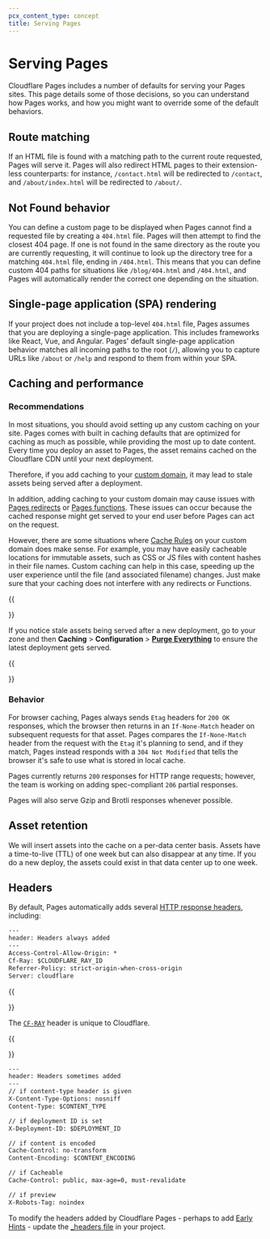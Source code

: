 ```yaml
---
pcx_content_type: concept
title: Serving Pages
---
```


# Serving Pages

Cloudflare Pages includes a number of defaults for serving your Pages sites. This page details some of those decisions, so you can understand how Pages works, and how you might want to override some of the default behaviors.

## Route matching

If an HTML file is found with a matching path to the current route requested, Pages will serve it. Pages will also redirect HTML pages to their extension-less counterparts: for instance, `/contact.html` will be redirected to `/contact`, and `/about/index.html` will be redirected to `/about/`.

## Not Found behavior

You can define a custom page to be displayed when Pages cannot find a requested file by creating a `404.html` file. Pages will then attempt to find the closest 404 page. If one is not found in the same directory as the route you are currently requesting, it will continue to look up the directory tree for a matching `404.html` file, ending in `/404.html`. This means that you can define custom 404 paths for situations like `/blog/404.html` and `/404.html`, and Pages will automatically render the correct one depending on the situation.

## Single-page application (SPA) rendering

If your project does not include a top-level `404.html` file, Pages assumes that you are deploying a single-page application. This includes frameworks like React, Vue, and Angular. Pages' default single-page application behavior matches all incoming paths to the root (`/`), allowing you to capture URLs like `/about` or `/help` and respond to them from within your SPA.

## Caching and performance

### Recommendations

In most situations, you should avoid setting up any custom caching on your site. Pages comes with built in caching defaults that are optimized for caching as much as possible, while providing the most up to date content. Every time you deploy an asset to Pages, the asset remains cached on the Cloudflare CDN until your next deployment.

Therefore, if you add caching to your [custom domain](/pages/configuration/custom-domains/), it may lead to stale assets being served after a deployment.

In addition, adding caching to your custom domain may cause issues with [Pages redirects](/pages/configuration/redirects/) or [Pages functions](/pages/functions/). These issues can occur because the cached response might get served to your end user before Pages can act on the request.

However, there are some situations where [Cache Rules](/cache/how-to/cache-rules/) on your custom domain does make sense. For example, you may have easily cacheable locations for immutable assets, such as CSS or JS files with content hashes in their file names. Custom caching can help in this case, speeding up the user experience until the file (and associated filename) changes. Just make sure that your caching does not interfere with any redirects or Functions.

{{<Aside type="note" header="Purging the cache">}}

If you notice stale assets being served after a new deployment, go to your zone and then **Caching** > **Configuration** > [**Purge Everything**](/cache/how-to/purge-cache/purge-everything/) to ensure the latest deployment gets served.

{{</Aside>}}

### Behavior

For browser caching, Pages always sends `Etag` headers for `200 OK` responses, which the browser then returns in an `If-None-Match` header on subsequent requests for that asset. Pages compares the `If-None-Match` header from the request with the `Etag` it's planning to send, and if they match, Pages instead responds with a `304 Not Modified` that tells the browser it's safe to use what is stored in local cache.

Pages currently returns `200` responses for HTTP range requests; however, the team is working on adding spec-compliant `206` partial responses.

Pages will also serve Gzip and Brotli responses whenever possible.

## Asset retention

We will insert assets into the cache on a per-data center basis. Assets have a time-to-live (TTL) of one week but can also disappear at any time. If you do a new deploy, the assets could exist in that data center up to one week.

## Headers

By default, Pages automatically adds several [HTTP response headers](https://developer.mozilla.org/en-US/docs/Glossary/Response_header), including:

```txt
---
header: Headers always added
---
Access-Control-Allow-Origin: *
Cf-Ray: $CLOUDFLARE_RAY_ID
Referrer-Policy: strict-origin-when-cross-origin
Server: cloudflare
```

{{<Aside type="note">}}

The [`CF-RAY`](/fundamentals/reference/cloudflare-ray-id/) header is unique to Cloudflare.

{{</Aside>}}

```txt
---
header: Headers sometimes added
---
// if content-type header is given
X-Content-Type-Options: nosniff
Content-Type: $CONTENT_TYPE

// if deployment ID is set
X-Deployment-ID: $DEPLOYMENT_ID

// if content is encoded
Cache-Control: no-transform
Content-Encoding: $CONTENT_ENCODING

// if Cacheable
Cache-Control: public, max-age=0, must-revalidate

// if preview
X-Robots-Tag: noindex
```

To modify the headers added by Cloudflare Pages - perhaps to add [Early Hints](/pages/configuration/early-hints/) - update the [_headers file](/pages/configuration/headers/) in your project.